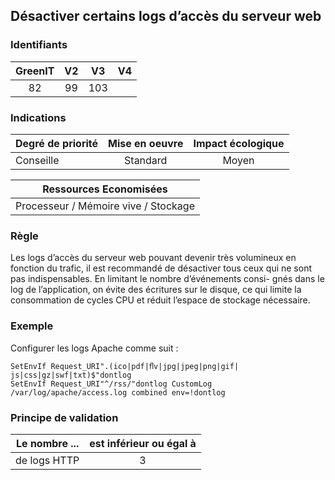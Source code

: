 ## Désactiver certains logs d’accès du serveur web

### Identifiants

| GreenIT |  V2  |  V3  |  V4  |
|:-------:|:----:|:----:|:----:|
|   82   | 99  | 103  |      |

### Indications

| Degré de priorité |      Mise en oeuvre       |  Impact écologique    | 
|-------------------|:-------------------------:|:---------------------:|
| Conseille         |  Standard                 |    Moyen              | 


|Ressources Economisées                                      |
|:----------------------------------------------------------:|
|  Processeur / Mémoire vive / Stockage  |

### Règle

Les logs d’accès du serveur web pouvant devenir très volumineux en fonction du trafic, il est recommandé de désactiver tous ceux qui ne sont pas indispensables. En limitant le nombre d’événements consi- gnés dans le log de l’application, on évite des écritures sur le disque, ce qui limite la consommation de cycles CPU et réduit l’espace de stockage nécessaire.

### Exemple

Configurer les logs Apache comme suit :
```apacheconf
SetEnvIf Request_URI".(ico|pdf|ﬂv|jpg|jpeg|png|gif| js|css|gz|swf|txt)$"dontlog
SetEnvIf Request_URI"^/rss/"dontlog CustomLog /var/log/apache/access.log combined env=!dontlog
```
### Principe de validation

| Le nombre ...     | est inférieur ou égal à   |  
|-------------------|:-------------------------:|
|de logs HTTP   | 3  |
